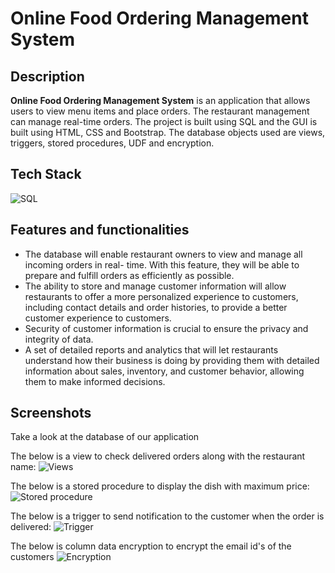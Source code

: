 # Online Food Ordering Management System


## Description

<b>Online Food Ordering Management System</b> is an application that allows users to view menu items and place orders. The restaurant management can manage real-time orders. The project is built using SQL and the GUI is built using HTML, CSS and Bootstrap. The database objects used are views, triggers, stored procedures, UDF and encryption.

## Tech Stack

<div align="left">
<img alt="SQL" src="https://img.shields.io/badge/sql-%234ea94b.svg?style=for-the-badge&logo=sql&logoColor=white"/>
</div>

## Features and functionalities

* The database will enable restaurant owners to view and manage all incoming orders in real- time. With this feature, they will be able to prepare and fulfill orders as efficiently as possible.
* The ability to store and manage customer information will allow restaurants to offer a more personalized experience to customers, including contact details and order histories, to provide a better customer experience to customers.
* Security of customer information is crucial to ensure the privacy and integrity of data.
* A set of detailed reports and analytics that will let restaurants understand how their business is doing by providing them with detailed information about sales, inventory, and customer behavior, allowing them to make informed decisions.

## Screenshots

Take a look at the database of our application

The below is a view to check delivered orders along with the restaurant name:
![Views](https://github.com/KareddyPavithra/Dmdd_Group12/blob/main/SQL%20Output%20Screenshots/2023-04-12%20(16).png)

The below is a stored procedure to display the dish with maximum price:
![Stored procedure](https://github.com/KareddyPavithra/Dmdd_Group12/blob/main/SQL%20Output%20Screenshots/2023-04-12%20(22).png)

The below is a trigger to send notification to the customer when the order is delivered:
![Trigger](https://github.com/KareddyPavithra/Dmdd_Group12/blob/main/SQL%20Output%20Screenshots/2023-04-12%20(24).png)

The below is column data encryption to encrypt the email id's of the customers
![Encryption](https://github.com/KareddyPavithra/Dmdd_Group12/blob/main/SQL%20Output%20Screenshots/2023-04-12%20(25).png)

